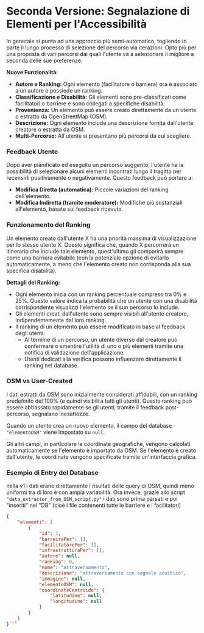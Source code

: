# Seconda Versione: Segnalazione di Elementi per l'Accessibilità

In generale si punta ad una approccio più semi-automatico, togliendo in parte il lungo processo di selezione del percorso via iterazioni. 
Opto più per una proposta di vari percorsi dai quali l'utente va a selezionare il migliore a seconda delle sue preferenze.

**Nuove Funzionalità:**

- **Autore e Ranking:** Ogni elemento (facilitatore o barriera) ora è associato a un autore e possiede un ranking.
- **Classificazione e Disabilità:** Gli elementi sono pre-classificati come facilitatori o barriere e sono collegati a specifiche disabilità.
- **Provenienza:** Un elemento può essere creato direttamente da un utente o estratto da OpenStreetMap (OSM).
- **Descrizione:** Ogni elemento include una descrizione fornita dall'utente creatore o estratta da OSM.
- **Multi-Percorso:** All'utente si presentano più percorsi da cui scegliere.

### Feedback Utente

Dopo aver pianificato ed eseguito un percorso suggerito, l'utente ha la possibilità di selezionare alcuni elementi incontrati lungo il tragitto per recensirli positivamente o negativamente. Questo feedback può portare a:

- **Modifica Diretta (automatica):** Piccole variazioni del ranking dell'elemento.
- **Modifica Indiretta (tramite moderatore):** Modifiche più sostanziali all'elemento, basate sul feedback ricevuto.

### Funzionamento del Ranking

Un elemento creato dall'utente X ha una priorità massima di visualizzazione per lo stesso utente X. Questo significa che, quando X percorrerà un itinerario che include tale elemento, quest'ultimo gli comparirà sempre come una barriera evitabile (con la potenziale opzione di evitarlo automaticamente, a meno che l'elemento creato non corrisponda alla sua specifica disabilità).

**Dettagli del Ranking:**

- Ogni elemento inizia con un ranking percentuale compreso tra 0% e 25%. Questo valore indica la probabilità che un utente con una disabilità corrispondente visualizzi l'elemento se il suo percorso lo include.
- Gli elementi creati dall'utente sono sempre visibili all'utente creatore, indipendentemente dal loro ranking.
- Il ranking di un elemento può essere modificato in base al feedback degli utenti:
  - Al termine di un percorso, un utente diverso dal creatore può confermare o smentire l'utilità di uno o più elementi tramite una notifica di validazione dell'applicazione.
  - Utenti dedicati alla verifica possono influenzare direttamente il ranking nel database.

### OSM vs User-Created

I dati estratti da OSM sono inizialmente considerati affidabili, con un ranking predefinito del 100% (e quindi visibili a tutti gli utenti). Questo ranking può essere abbassato rapidamente se gli utenti, tramite il feedback post-percorso, segnalano inesattezze.

Quando un utente crea un nuovo elemento, il campo del database `"elementoOSM"` viene impostato su `null`.

Gli altri campi, in particolare le coordinate geografiche, vengono calcolati automaticamente se l'elemento è importato da OSM. Se l'elemento è creato dall'utente, le coordinate vengono specificate tramite un'interfaccia grafica.

### Esempio di Entry del Database

nella v1 i dati erano direttamente i risultati delle query di OSM, quindi meno uniformi tra di loro e con ampia variabilità. Ora invece, grazie allo script `"data_extractor_from_OSM_script.py"` i dati sono prima parsati e poi "inseriti" nel "DB" (cioè i file contenenti tutte le barriere e i facilitatori)

```json
{
    "elementi": [
        {
            "id": 1,
            "barreiraPer": [],
            "facilitatorePer": [],
            "infrastrutturaPer": [],
            "autore": null,
            "ranking": 0,
            "nome": "attraversamento",
            "descrizione": "attraversamento con segnale acustico",
            "immagine": null,
            "elementoOSM": null,
            "coordinateCentroide": {
                "latitudine": null,
                "longitudine": null
            }
        }
    ]
}```
